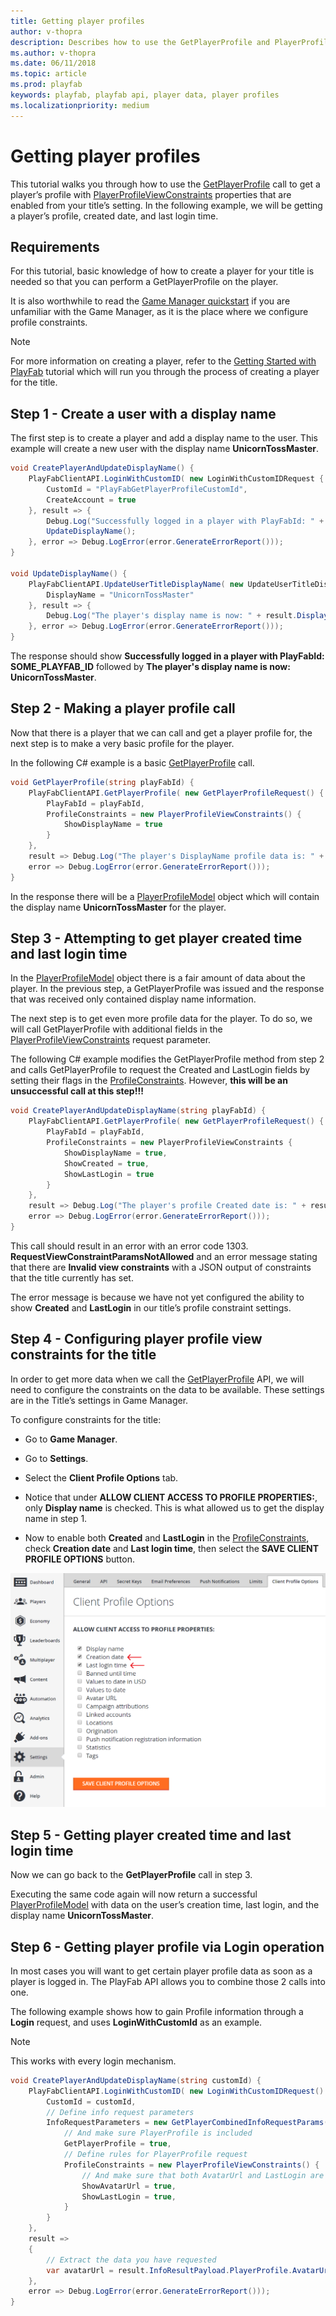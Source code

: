```yaml
---
title: Getting player profiles
author: v-thopra
description: Describes how to use the GetPlayerProfile and PlayerProfileViewConstraints APIs to retrieve player profile data.
ms.author: v-thopra
ms.date: 06/11/2018
ms.topic: article
ms.prod: playfab
keywords: playfab, playfab api, player data, player profiles
ms.localizationpriority: medium
---
```


# Getting player profiles

This tutorial walks you through how to use the [GetPlayerProfile](xref:titleid.playfabapi.com.server.accountmanagement.getplayerprofile) call to get a player’s profile with [PlayerProfileViewConstraints](xref:titleid.playfabapi.com.server.accountmanagement.getplayerprofile#playerprofileviewconstraints) properties that are enabled from your title’s setting. In the following example, we will be getting a player’s profile, created date, and last login time.

## Requirements

For this tutorial, basic knowledge of how to create a player for your title is needed so that you can perform a GetPlayerProfile on the player.

It is also worthwhile to read the [Game Manager quickstart](../../config/gamemanager/quickstart.md) if you are unfamiliar with the Game Manager, as it is the place where we configure profile constraints.
> [!Note]
> For more information on creating a player, refer to the [Getting Started with PlayFab](../../config/dev-test-live/getting-started-with-playfab.md) tutorial which will run you through the process of creating a player for the title.

## Step 1 - Create a user with a display name

The first step is to create a player and add a display name to the user. This example will create a new user with the display name **UnicornTossMaster**.

```csharp
void CreatePlayerAndUpdateDisplayName() {
    PlayFabClientAPI.LoginWithCustomID( new LoginWithCustomIDRequest {
        CustomId = "PlayFabGetPlayerProfileCustomId",
        CreateAccount = true
    }, result => {
        Debug.Log("Successfully logged in a player with PlayFabId: " + result.PlayFabId);
        UpdateDisplayName();
    }, error => Debug.LogError(error.GenerateErrorReport()));
}

void UpdateDisplayName() {
    PlayFabClientAPI.UpdateUserTitleDisplayName( new UpdateUserTitleDisplayNameRequest {
        DisplayName = "UnicornTossMaster"
    }, result => {
        Debug.Log("The player's display name is now: " + result.DisplayName);
    }, error => Debug.LogError(error.GenerateErrorReport()));
}
```

The response should show **Successfully logged in a player with PlayFabId: SOME_PLAYFAB_ID** followed by **The player's display name is now: UnicornTossMaster**.

## Step 2 - Making a player profile call

Now that there is a player that we can call and get a player profile for, the next step is to make a very basic profile for the player.

In the following C# example is a basic [GetPlayerProfile](xref:titleid.playfabapi.com.server.accountmanagement.getplayerprofile) call.

```csharp
void GetPlayerProfile(string playFabId) {
    PlayFabClientAPI.GetPlayerProfile( new GetPlayerProfileRequest() {
        PlayFabId = playFabId,
        ProfileConstraints = new PlayerProfileViewConstraints() {
            ShowDisplayName = true
        }
    }, 
    result => Debug.Log("The player's DisplayName profile data is: " + result.PlayerProfile.DisplayName),
    error => Debug.LogError(error.GenerateErrorReport()));
}
```

In the response there will be a [PlayerProfileModel](xref:titleid.playfabapi.com.server.accountmanagement.getplayerprofile#playerprofilemodel) object which will contain the display name **UnicornTossMaster** for the player.

## Step 3 - Attempting to get player created time and last login time

In the [PlayerProfileModel](xref:titleid.playfabapi.com.server.accountmanagement.getplayerprofile#playerprofilemodel) object there is a fair amount of data about the player. In the previous step, a GetPlayerProfile was issued and the response that was received only contained display name information. 

The next step is to get even more profile data for the player. To do so, we will call GetPlayerProfile with additional fields in the [PlayerProfileViewConstraints](xref:titleid.playfabapi.com.server.accountmanagement.getplayerprofile#playerprofileviewconstraints) request parameter.

The following C# example modifies the GetPlayerProfile method from step 2 and calls GetPlayerProfile to request the Created and LastLogin fields by setting their flags in the [ProfileConstraints](xref:titleid.playfabapi.com.server.accountmanagement.getplayerprofile#playerprofileviewconstraints). However, **this will be an unsuccessful call at this step!!!**

```csharp
void CreatePlayerAndUpdateDisplayName(string playFabId) {
    PlayFabClientAPI.GetPlayerProfile( new GetPlayerProfileRequest() {
        PlayFabId = playFabId,
        ProfileConstraints = new PlayerProfileViewConstraints {
            ShowDisplayName = true,
            ShowCreated = true,
            ShowLastLogin = true
        }
    }, 
    result => Debug.Log("The player's profile Created date is: " + result.PlayerProfile.Created),
    error => Debug.LogError(error.GenerateErrorReport()));
}
```

This call should result in an error with an error code 1303. **RequestViewConstraintParamsNotAllowed** and an error message stating that there are **Invalid view constraints** with a JSON output of constraints that the title currently has set. 

The error message is because we have not yet configured the ability to show **Created** and **LastLogin** in our title’s profile constraint settings.

## Step 4 - Configuring player profile view constraints for the title

In order to get more data when we call the [GetPlayerProfile](xref:titleid.playfabapi.com.server.accountmanagement.getplayerprofile) API, we will need to configure the constraints on the data to be available. These settings are in the Title’s settings in Game Manager.

To configure constraints for the title:

- Go to **Game Manager**.
- Go to **Settings**.
- Select the **Client Profile Options** tab.
- Notice that under **ALLOW CLIENT ACCESS TO PROFILE PROPERTIES:**, only **Display name** is checked. This is what allowed us to get the display name in step 1.

- Now to enable both **Created** and **LastLogin** in the [ProfileConstraints](xref:titleid.playfabapi.com.server.accountmanagement.getplayerprofile#playerprofileviewconstraints), check **Creation date** and **Last login time**, then select the **SAVE CLIENT PROFILE OPTIONS** button.

![PlayFab Settings - Client Profile Options - Allow client access to profile properties](media/tutorials/playfab-allow-client-access-to-profile-properties.png)  

## Step 5 - Getting player created time and last login time

Now we can go back to the **GetPlayerProfile** call in step 3.

Executing the same code again will now return a successful [PlayerProfileModel](xref:titleid.playfabapi.com.server.accountmanagement.getplayerprofile#playerprofilemodel) with data on the user’s creation time, last login, and the display name **UnicornTossMaster**.

## Step 6 - Getting player profile via Login operation

In most cases you will want to get certain player profile data as soon as a player is logged in. The PlayFab API allows you to combine those 2 calls into one. 

The following example shows how to gain Profile information through a **Login** request, and uses **LoginWithCustomId** as an example. 

> [!NOTE] 
> This works with every login mechanism.

```csharp
void CreatePlayerAndUpdateDisplayName(string customId) {
    PlayFabClientAPI.LoginWithCustomID( new LoginWithCustomIDRequest() {
        CustomId = customId,
        // Define info request parameters
        InfoRequestParameters = new GetPlayerCombinedInfoRequestParams() {
            // And make sure PlayerProfile is included
            GetPlayerProfile = true,
            // Define rules for PlayerProfile request
            ProfileConstraints = new PlayerProfileViewConstraints() {
                // And make sure that both AvatarUrl and LastLogin are included.
                ShowAvatarUrl = true,
                ShowLastLogin = true,
            }
        }
    },
    result =>
    {
        // Extract the data you have requested
        var avatarUrl = result.InfoResultPayload.PlayerProfile.AvatarUrl;
    },
    error => Debug.LogError(error.GenerateErrorReport()));
}
```
